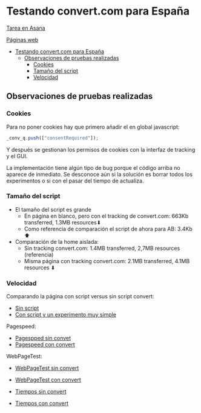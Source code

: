 # Testando convert.com para España

[Tarea en Asana](https://app.asana.com/0/1201820848298280/1208604989923128)

[Páginas web](https://osvik.github.io/test-convert-temp/)


- [Testando convert.com para España](#testando-convertcom-para-españa)
  - [Observaciones de pruebas realizadas](#observaciones-de-pruebas-realizadas)
    - [Cookies](#cookies)
    - [Tamaño del script](#tamaño-del-script)
    - [Velocidad](#velocidad)


## Observaciones de pruebas realizadas

### Cookies

Para no poner cookies hay que primero añadir el en global javascript:

```javascript
_conv_q.push(["consentRequired"]);
```

Y después se gestionan los permisos de cookies con la interfaz de tracking y el GUI.

La implementación tiene algún tipo de bug porque el código arriba no aparece de inmediato. Se desconoce aún si la solución es borrar todos los experimentos o si con el pasar del tiempo de actualiza.


### Tamaño del script

- El tamaño del script es grande
  - En página en blanco, pero con el tracking de convert.com: 663Kb transferred, 1.3MB resources⬇︎
  - Como referencia de comparación el script de ahora para AB: 3.4Kb ⬆︎
- Comparación de la home aislada:
  - Sin tracking convert.com: 1.4MB transferred, 2,7MB resources (referencia)
  - Misma página con tracking convert.com: 2.1MB transferred, 4.1MB resources ⬇︎

### Velocidad

Comparando la página con script versus sin script convert:

- [Sin script](https://greenpeace.github.io/gpes-test-convert-com/off.html)
- [Con script y un experimento muy simple](https://greenpeace.github.io/gpes-test-convert-com/convert-2.html)

Pagespeed:

- [Pagespped sin convet](https://pagespeed.web.dev/analysis/https-greenpeace-github-io-gpes-test-convert-com-off-html/nbspszzj83?form_factor=mobile)
- [Pagespeed con convert](https://pagespeed.web.dev/analysis/https-greenpeace-github-io-gpes-test-convert-com-convert-2-html/blhiugl2n6?form_factor=mobile)

WebPageTest:

- [WebPageTest sin convert](https://www.webpagetest.org/result/250219_BiDc20_6XA/)
- [WebPageTest con convert](https://www.webpagetest.org/result/250219_AiDcRJ_6VB/)

- [Tiempos sin convert](tests/webpagetest-sin-convert.png)
- [Tiempos con convert](tests/webpagetest-con-convert.png)


